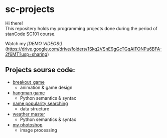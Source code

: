# sc-projects
Hi there!\
This repositery holds my programming projects done during the period of stanCode SC101 course.

Watch my *[DEMO VIDEOS!]*(https://drive.google.com/drive/folders/1Skq2VSnE9gGcTGqAiTONPu6BFA-2f6MT?usp=sharing)

## Projects sourse code:
* [breakout_game](https://github.com/chenziiling/sc-projects/tree/main/stanCode_Projects/breakout_game)
  * animation & game design
* [hangman game](https://github.com/chenziiling/sc-projects/blob/main/stanCode_Projects/hangman.py)
  * Python semantics & syntax
* [name popularity searching](https://github.com/chenziiling/sc-projects/tree/main/stanCode_Projects/name_searching)
  * data structure
* [weather master](https://github.com/chenziiling/sc-projects/blob/main/stanCode_Projects/weather_master.py)
  * Python semantics & syntax
* [my photoshop](https://github.com/chenziiling/sc-projects/tree/main/stanCode_Projects/drawing)
  * image processing
